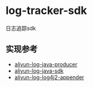 # log-tracker-sdk
日志追踪sdk


## 实现参考
* [aliyun-log-java-producer](https://github.com/aliyun/aliyun-log-java-producer)
* [aliyun-log-java-sdk](https://github.com/aliyun/aliyun-log-java-sdk)
* [aliyun-log-log4j2-appender](https://github.com/aliyun/aliyun-log-log4j2-appender)
